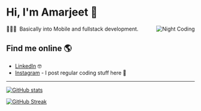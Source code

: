 
# Hi, I'm Amarjeet 👋

<img alt="Night Coding" src="https://user-images.githubusercontent.com/38986305/122662088-fc74ea00-d1ad-11eb-9aa8-f920e2e271d1.gif" align="right"/>

👨🏻‍💻 &nbsp;Basically into Mobile and fullstack development.

## Find me online 🌎

- <a href="https://www.linkedin.com/in/amarjeet987/">LinkedIn</a> 🤓
- <a href="https://www.instagram.com/codemanship/">Instagram</a>  - I post regular coding stuff here 🤳

---

[![GitHub stats](https://github-readme-stats.vercel.app/api?username=amarjeet987&count_private=true&show_icons=true&theme=dark&hide_border=true&bg_color=00000000)](https://github.com/anuraghazra/github-readme-stats)

[![GitHub Streak](http://github-readme-streak-stats.herokuapp.com?user=amarjeet987&theme=dark&fire=00AFF0&hide_border=true&background=00000000)](https://git.io/streak-stats)

<br>


<br/>
